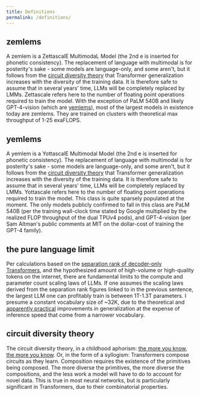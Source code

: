 ```yaml
---
title: Definitions
permalink: /definitions/
---
```


## zemlems
A zemlem is a ZettascalE MultimodaL Model (the 2nd e is inserted for phonetic consistency). The replacement of language
with multimodal is for posterity's sake - some models are language-only, and some aren't, but it follows from the
[circuit diversity theory](#circuit-diversity-theory) that Transformer generalization increases with the
diversity of the training data. It is therefore safe to assume that in several years' time, LLMs will be completely
replaced by LMMs. Zettascale refers here to the number of floating point operations required to train the model. With 
the exception of PaLM 540B and likely GPT-4-vision (which are [yemlems](#yemlems)), most of the largest models in 
existence today are zemlems. They are trained on clusters with theoretical max throughput of 1-25 exaFLOPS.

## yemlems
A yemlem is a YottascalE Multimodal Model (the 2nd e is inserted for phonetic consistency). The replacement of language
with multimodal is for posterity's sake - some models are language-only, and some aren't, but it follows from the
[circuit diversity theory](#circuit-diversity-theory) that Transformer generalization increases with the
diversity of the training data. It is therefore safe to assume that in several years' time, LLMs will be completely
replaced by LMMs. Yottascale refers here to the number of floating point operations required to train the model. This 
class is quite sparsely populated at the moment. The only models publicly confirmed to fall in this class are PaLM 540B 
(per the training wall-clock time stated by Google multiplied by the realized FLOP throughput of the dual TPUv4 pods),
and GPT-4-vision (per Sam Altman's public comments at MIT on the dollar-cost of training the GPT-4 family).

## the pure language limit
Per calculations based on the [separation rank of decoder-only Transformers](https://arxiv.org/pdf/2105.03928.pdf), and
the hypothesized amount of high-volume or high-quality tokens on the internet, there are fundamental limits to the
compute and parameter count scaling laws of LLMs. If one assumes the scaling laws derived from the separation rank
figures linked to in the previous sentence, the largest LLM one can profitably train is between 1T-1.3T parameters. I
presume a constant vocabulary size of ~32K, due to the theoretical and [apparently practical](https://uploads-ssl.webflow.com/60fd4503684b466578c0d307/61138924626a6981ee09caf6_jurassic_tech_paper.pdf) improvements in generalization at 
the expense of inference speed that come from a narrower vocabulary.

## circuit diversity theory
The circuit diversity theory, in a childhood aphorism: [the more you know, the more you know](https://brainpop.com). Or, in the form of a
syllogism: Transformers compose circuits as they learn. Composition requires the existence of the primitives being composed.
The more diverse the primitives, the more diverse the compositions, and the less work a model will have to do to account
for novel data. This is true in most neural networks, but is particularly significant in Transformers, due to their
combinatorial properties. 

